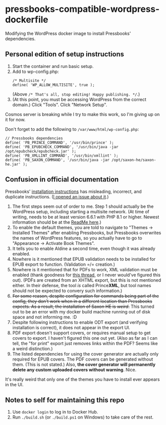 # pressbooks-compatible-wordpress-dockerfile

Modifying the WordPress docker image to install Pressbooks' dependencies.

## Personal edition of setup instructions

1. Start the container and run basic setup.
2. Add to wp-config.php:
   ```
   /* Multisite */
   define( 'WP_ALLOW_MULTISITE', true );
   ```
   (Above `/* That's all, stop editing! Happy publishing. */`.)
3. (At this point, you must be accessing WordPress from the correct domain.) Click "Tools". Click "Network Setup".

Cosmos server is breaking while I try to make this work, so I'm giving up on it for now.

Don't forget to add the following to `/var/www/html/wp-config.php`:

```
// Pressbooks dependencies
define( 'PB_PRINCE_COMMAND', '/usr/bin/prince' );
define( 'PB_EPUBCHECK_COMMAND', '/usr/bin/java -jar /opt/epubcheck/epubcheck.jar' );
define( 'PB_XMLLINT_COMMAND', '/usr/bin/xmllint' );
define( 'PB_SAXON_COMMAND', '/usr/bin/java -jar /opt/saxon-he/saxon-he.jar' );
```

## Confusion in official documentation

Pressbooks' [installation instructions](https://pressbooks.org/user-docs/installation/) has misleading, incorrect, and duplicate instructions. ([I opened an issue about it](https://github.com/pressbooks/pressbooks/issues/3810).)

1. The first steps seem out of order to me. Step 1 should actually be the WordPress setup, including starting a multisite network. (At time of writing, needs to be at least version 6.6.1 with PHP 8.1 or higher. Newest information should be at the [ReadMe here](https://github.com/pressbooks/pressbooks/blob/dev/README.md).)
2. To enable the default themes, you are told to navigate to "Themes → Installed Themes" after enabling Pressbooks, but Pressbooks overwrites the names of WordPress features, so you actually have to go to "Appearance → Activate Book Themes".
3. It tells you to enable Aldine a second time, even though it was already enabled.
4. Nowhere is it mentioned that EPUB validation needs to be installed for EPUB export to function. (Validation =/= creation.)
5. Nowhere is it mentioned that for PDFs to work, XML validation must be enabled (thank goodness for [this thread](https://pressbooks.community/t/help-with-dependencies-config/1036), or I never would've figured this out). (PDFs are created from an XHTML export, but this is not mentioned either. In their defense, the tool *is* called Prince**XML**, but tool names should not be expected to convery such information.)
6. ~~For some reason, despite configuration for commands being part of the config, they don't work when in a different location than Pressbooks expects. As a result, the installation of Saxon HE is *weird*.~~ This turned out to be an error with my docker build machine running out of disk space and not informing me. :D
7. Despite following instructions to enable ODT export (and verifying installation is correct), it does not appear in the export UI.
8. PDF export doesn't support covers, or requires manual setup to get covers to export. I haven't figured this one out yet. (Also as far as I can tell, the "for print" export just removes links within the PDF? Seems like a weird distinction.)
9. The listed dependencies for using the cover generator are actually only required for EPUB covers. The PDF covers can be generated without them. (This is not stated.) Also, **the cover generator will permanently delete any custom uploaded covers without warning**. Nice.

It's really weird that only one of the themes you have to install ever appears in the UI.

## Notes to self for maintaining this repo

1. Use `docker login` to log in to Docker Hub.
2. Run `./build.sh` (or `./build.ps1` on Windows) to take care of the rest.
